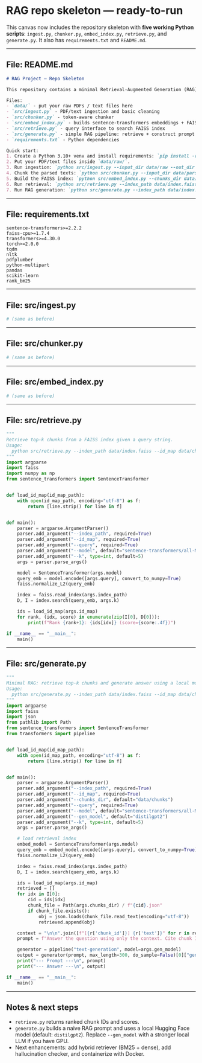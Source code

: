 # RAG repo skeleton — ready-to-run

This canvas now includes the repository skeleton with **five working Python scripts**: `ingest.py`, `chunker.py`, `embed_index.py`, `retrieve.py`, and `generate.py`. It also has `requirements.txt` and `README.md`.

---

## File: README.md

```markdown
# RAG Project — Repo Skeleton

This repository contains a minimal Retrieval-Augmented Generation (RAG) pipeline:

Files:
- `data/` - put your raw PDFs / text files here
- `src/ingest.py` - PDF/text ingestion and basic cleaning
- `src/chunker.py` - token-aware chunker
- `src/embed_index.py` - builds sentence-transformers embeddings + FAISS index
- `src/retrieve.py` - query interface to search FAISS index
- `src/generate.py` - simple RAG pipeline: retrieve + construct prompt + generate with local LLM
- `requirements.txt` - Python dependencies

Quick start:
1. Create a Python 3.10+ venv and install requirements: `pip install -r requirements.txt`
2. Put your PDF/text files inside `data/raw/`.
3. Run ingestion: `python src/ingest.py --input_dir data/raw --out_dir data/parsed`
4. Chunk the parsed texts: `python src/chunker.py --input_dir data/parsed --out_dir data/chunks`
5. Build the FAISS index: `python src/embed_index.py --chunks_dir data/chunks --index_path data/index.faiss --embeddings_path data/embeddings.npy`
6. Run retrieval: `python src/retrieve.py --index_path data/index.faiss --id_map data/chunks/id_map.txt --query "Your question here"`
7. Run RAG generation: `python src/generate.py --index_path data/index.faiss --id_map data/chunks/id_map.txt --query "Your question here"`
```

---

## File: requirements.txt

```
sentence-transformers>=2.2.2
faiss-cpu>=1.7.4
transformers>=4.30.0
torch>=2.0.0
tqdm
nltk
pdfplumber
python-multipart
pandas
scikit-learn
rank_bm25
```

---

## File: src/ingest.py

```python
# (same as before)
```

---

## File: src/chunker.py

```python
# (same as before)
```

---

## File: src/embed\_index.py

```python
# (same as before)
```

---

## File: src/retrieve.py

```python
"""
Retrieve top-k chunks from a FAISS index given a query string.
Usage:
  python src/retrieve.py --index_path data/index.faiss --id_map data/chunks/id_map.txt --query "What is ...?" --k 5
"""
import argparse
import faiss
import numpy as np
from sentence_transformers import SentenceTransformer


def load_id_map(id_map_path):
    with open(id_map_path, encoding="utf-8") as f:
        return [line.strip() for line in f]


def main():
    parser = argparse.ArgumentParser()
    parser.add_argument("--index_path", required=True)
    parser.add_argument("--id_map", required=True)
    parser.add_argument("--query", required=True)
    parser.add_argument("--model", default="sentence-transformers/all-MiniLM-L6-v2")
    parser.add_argument("--k", type=int, default=5)
    args = parser.parse_args()

    model = SentenceTransformer(args.model)
    query_emb = model.encode([args.query], convert_to_numpy=True)
    faiss.normalize_L2(query_emb)

    index = faiss.read_index(args.index_path)
    D, I = index.search(query_emb, args.k)

    ids = load_id_map(args.id_map)
    for rank, (idx, score) in enumerate(zip(I[0], D[0])):
        print(f"Rank {rank+1}: {ids[idx]} (score={score:.4f})")

if __name__ == "__main__":
    main()
```

---

## File: src/generate.py

```python
"""
Minimal RAG: retrieve top-k chunks and generate answer using a local model.
Usage:
  python src/generate.py --index_path data/index.faiss --id_map data/chunks/id_map.txt --query "What is ...?" --k 5
"""
import argparse
import faiss
import json
from pathlib import Path
from sentence_transformers import SentenceTransformer
from transformers import pipeline


def load_id_map(id_map_path):
    with open(id_map_path, encoding="utf-8") as f:
        return [line.strip() for line in f]


def main():
    parser = argparse.ArgumentParser()
    parser.add_argument("--index_path", required=True)
    parser.add_argument("--id_map", required=True)
    parser.add_argument("--chunks_dir", default="data/chunks")
    parser.add_argument("--query", required=True)
    parser.add_argument("--model", default="sentence-transformers/all-MiniLM-L6-v2")
    parser.add_argument("--gen_model", default="distilgpt2")
    parser.add_argument("--k", type=int, default=5)
    args = parser.parse_args()

    # load retrieval index
    embed_model = SentenceTransformer(args.model)
    query_emb = embed_model.encode([args.query], convert_to_numpy=True)
    faiss.normalize_L2(query_emb)

    index = faiss.read_index(args.index_path)
    D, I = index.search(query_emb, args.k)

    ids = load_id_map(args.id_map)
    retrieved = []
    for idx in I[0]:
        cid = ids[idx]
        chunk_file = Path(args.chunks_dir) / f"{cid}.json"
        if chunk_file.exists():
            obj = json.loads(chunk_file.read_text(encoding="utf-8"))
            retrieved.append(obj)

    context = "\n\n".join([f"[{r['chunk_id']}] {r['text']}" for r in retrieved])
    prompt = f"Answer the question using only the context. Cite chunk IDs.\n\nContext:\n{context}\n\nQuestion: {args.query}\nAnswer:"

    generator = pipeline("text-generation", model=args.gen_model)
    output = generator(prompt, max_length=300, do_sample=False)[0]["generated_text"]
    print("--- Prompt ---\n", prompt)
    print("--- Answer ---\n", output)

if __name__ == "__main__":
    main()
```

---

## Notes & next steps

* `retrieve.py` returns ranked chunk IDs and scores.
* `generate.py` builds a naive RAG prompt and uses a local Hugging Face model (default: `distilgpt2`). Replace `--gen_model` with a stronger local LLM if you have GPU.
* Next enhancements: add hybrid retriever (BM25 + dense), add hallucination checker, and containerize with Docker.
